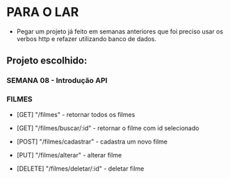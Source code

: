 # **PARA O LAR**

- Pegar um projeto já feito em semanas anteriores que foi preciso usar os verbos http e refazer utilizando banco de dados.

## **Projeto escolhido:** 
### **SEMANA 08 - Introdução API** 

### **FILMES**

- [GET] "/filmes" - retornar todos os filmes

- [GET] "/filmes/buscar/:id" - retornar o filme com id selecionado

- [POST] "/filmes/cadastrar" - cadastra um novo filme

- [PUT] "/filmes/alterar" - alterar filme

- [DELETE] "/filmes/deletar/:id" - deletar filme

